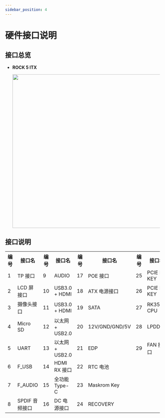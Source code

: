 ```yaml
---
sidebar_position: 4
---
```


# 硬件接口说明

## 接口总览

- **ROCK 5 ITX**

  <img src="/img/rock5itx/rock5itx-real.webp" width="500" />

## 接口说明

<table>
  <tr>
    <th>编号</th>
    <th>接口名</th>
    <th>编号</th>
    <th>接口名</th>
    <th>编号</th>
    <th>接口名</th>
    <th>编号</th>
    <th>接口名</th>
  </tr>
  <tr>
    <td>1</td>
    <td>TP 接口</td>
    <td>9</td>
    <td>AUDIO</td>
    <td>17</td>
    <td>POE 接口</td>
    <td>25</td>
    <td>PCIE M KEY</td>
  </tr>
  <tr>
    <td>2</td>
    <td>LCD 屏接口</td>
    <td>10</td>
    <td>USB3.0 + HDMI</td>
    <td>18</td>
    <td>ATX 电源接口</td>
    <td>26</td>
    <td>PCIE E KEY</td>
  </tr>
  <tr>
    <td>3</td>
    <td>摄像头接口</td>
    <td>11</td>
    <td>USB3.0 + HDMI</td>
    <td>19</td>
    <td>SATA</td>
    <td>27</td>
    <td>RK3588 CPU</td>
  </tr>
  <tr>
    <td>4</td>
    <td>Micro SD</td>
    <td>12</td>
    <td>以太网 + USB2.0</td>
    <td>20</td>
    <td>12V/GND/GND/5V</td>
    <td>28</td>
    <td>LPDDR5</td>
  </tr>
  <tr>
    <td>5</td>
    <td>UART</td>
    <td>13</td>
    <td>以太网 + USB2.0</td>
    <td>21</td>
    <td>EDP</td>
    <td>29</td>
    <td>FAN 接口</td>
  </tr>
  <tr>
    <td>6</td>
    <td>F_USB</td>
    <td>14</td>
    <td>HDMI RX 接口</td>
    <td>22</td>
    <td>RTC 电池</td>
  </tr>
  <tr>
    <td>7</td>
    <td>F_AUDIO</td>
    <td>15</td>
    <td>全功能Type-C</td>
    <td>23</td>
    <td>Maskrom Key</td>
  </tr>
  <tr>
    <td>8</td>
    <td>SPDIF 音频接口</td>
    <td>16</td>
    <td>DC 电源接口</td>
    <td>24</td>
    <td>RECOVERY</td>
  </tr>
</table>
